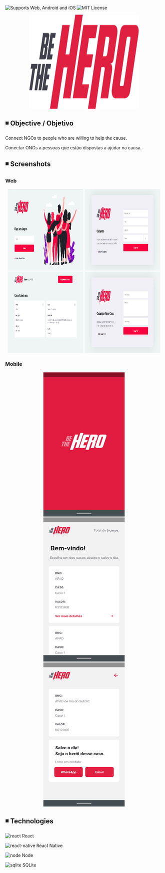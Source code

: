 ![Supports Web, Android and iOS](https://img.shields.io/badge/platforms-web%20%7C%20android%20%7C%20ios-lightgrey) ![MIT License](https://img.shields.io/apm/l/vim-mode) 

<p align="center">
  <img src="https://github.com/LuhBezerra/be-the-hero/blob/master/assets/logo.svg" width="350" height="300" alt="logo app"">
</p>

## ◾️ Objective / Objetivo 
Connect NGOs to people who are willing to help the cause.

Conectar ONGs a pessoas que estão dispostas a ajudar na causa.

## ◾️ Screenshots

### Web
<p align="center">
  <img src="https://github.com/LuhBezerra/be-the-hero/blob/master/assets/page1.png" width="48%" height="260" alt="landing">
  <img src="https://github.com/LuhBezerra/be-the-hero/blob/master/assets/page2.png" width="48%" height="260" alt="page1">
  <img src="https://github.com/LuhBezerra/be-the-hero/blob/master/assets/page3.png" width="48%" height="260" alt="page2">
  <img src="https://github.com/LuhBezerra/be-the-hero/blob/master/assets/page4.png" width="48%" height="260" alt="page3">  
</p>

### Mobile
<p align="center">
  <img src="https://github.com/LuhBezerra/be-the-hero/blob/master/assets/splash.png" width="260" height="460" alt="splash"> <img src="https://github.com/LuhBezerra/be-the-hero/blob/master/assets/screen1.png" width="260" height="460" alt="screen1"> <img src="https://github.com/LuhBezerra/be-the-hero/blob/master/assets/screen2.png" width="260" height="460" alt="screen2"> 
</p>

## ◾️ Technologies

<img src="https://seeklogo.com/images/R/react-logo-7B3CE81517-seeklogo.com.png" alt="react" height="18"> React <p/>
<img src="https://upload.wikimedia.org/wikipedia/commons/thumb/4/4a/Font_Awesome_5_brands_react.svg/768px-Font_Awesome_5_brands_react.svg.png" alt="react-native" height="18"> React Native <p/>
<img src="https://seeklogo.com/images/N/nodejs-logo-FBE122E377-seeklogo.com.png" alt="node" height="18"> Node <p/>
<img src="https://upload.wikimedia.org/wikipedia/commons/thumb/9/97/Sqlite-square-icon.svg/384px-Sqlite-square-icon.svg.png" alt="sqlite" height="18"> SQLite <p/>
